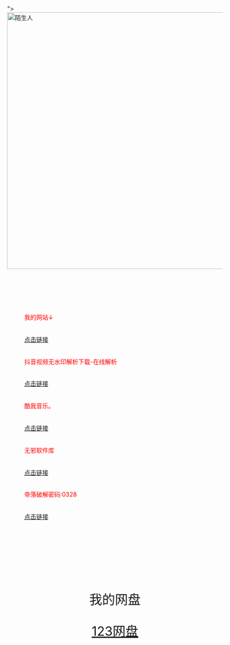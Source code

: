 <!DOCTYPE html>
<html lang="zh-CN">
<head>
  <meta charset="utf-8">
<meta name="viewport" content="width=device-width,>
 <title> 66666 </title>
 <style>
 body{
   margin: 0;
   }
 </style>
 </head>
<body>
<div style="
background-color: #flflfl;
text-text-align: center;
padding: 40px;

">
<img src='https://qiniucdn.production.cjuhe.com/profile_images/1713016193945' alt="陌生人" width="600px" height="600px">
</div>
<div style="
max-width: 900px;
margin: 40px auto;
padding: 40px;
line-height: 2.7;
color:red;
">
<p>我的网站↓</p>
<a href="https://link3.cc/lgdmsr">点击链接</a>
<p>抖音视频无水印解析下载-在线解析</p>
<a href="https://www.6qq.cn/">点击链接</a>
<p>酷我音乐。</p>
<a href="https://share.feijipan.com/s/HLUfkcjd">点击链接</a>
<p>无邪软件库</p>
<a href="https://yun.139.com/link/m/i?1B5C5ziEU6IvJ=">点击链接</a>
<p>帝落破解密码:0328</p>
<a href="https://share.feijipan.com/s/3uUWEAlB">点击链接</a>
</div>
<div style="
background-color: #flflfl;
text-align: center;
padding: 40px;
font-size: 30px;
">
<p>我的网盘</p>
<a href="https://www.123pan.com/s/ynz5Vv-AUI3d.html">123网盘</a>
</div>
</body>
</html>
